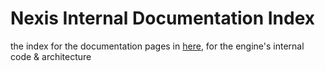 # Nexis Internal Documentation Index

the index for the documentation pages in [here](./Internal/), for the engine's internal code & architecture